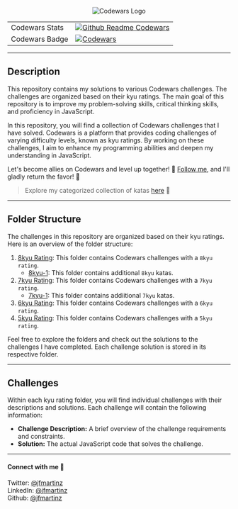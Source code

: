 
<p align="center">
  <img src="https://uploads-ssl.webflow.com/62e3ee10882dc50bcae8d07a/634816d46fc4a32b2a583416_codewars-og-image.png" alt="Codewars Logo">

<div align="center">


 |                |                                                                                                                                                              |
 | -------------- | ------------------------------------------------------------------------------------------------------------------------------------------------------------ |
 | Codewars Stats | [![Github Readme Codewars](https://codewars-stats-ignacio-cuadra.vercel.app/?username=jfmartinz&theme=dark)](https://www.codewars.com/users/jfmartinz/stats) |
 | Codewars Badge | <a href="https://www.codewars.com/users/jfmartinz"><img src="https://www.codewars.com/users/jfmartinz/badges/large" alt="Codewars" />                        |

</div>

</p>

 ---



## Description
This repository contains my solutions to various Codewars challenges. The challenges are organized based on their kyu ratings. The main goal of this repository is to improve my problem-solving skills, critical thinking skills, and proficiency in JavaScript.

In this repository, you will find a collection of Codewars challenges that I have solved. Codewars is a platform that provides coding challenges of varying difficulty levels, known as kyu ratings. By working on these challenges, I aim to enhance my programming abilities and deepen my understanding in JavaScript.

 Let's become allies on Codewars and level up together! 🤝 [Follow me](https://www.codewars.com/users/jfmartinz), and I'll gladly return the favor! 🥷

>  Explore my categorized collection of katas [here](https://www.codewars.com/users/jfmartinz/authored_collections) 🥷

---

## Folder Structure

The challenges in this repository are organized based on their kyu ratings. Here is an overview of the folder structure:

 1. [8kyu Rating](./8kyu):  This folder contains Codewars challenges with a `8kyu rating`.
      - [8kyu-1](./8kyu-1): This folder contains additional `8kyu` katas. 
 2. [7kyu Rating](./7kyu):  This folder contains Codewars challenges with a `7kyu rating`.
      - [7kyu-1](./7kyu-1): This folder contains addiitional `7kyu` katas. 
 3. [6kyu Rating](./6kyu):  This folder contains Codewars challenges with a `6kyu rating`.
 4. [5kyu Rating](./5kyu):  This folder contains Codewars challenges with a `5kyu rating`.



Feel free to explore the folders and check out the solutions to the challenges I have completed. Each challenge solution is stored in its respective folder.

---

## Challenges

Within each kyu rating folder, you will find individual challenges with their descriptions and solutions. Each challenge will contain the following information:

- **Challenge Description:** A brief overview of the challenge requirements and constraints.
- **Solution:** The actual JavaScript code that solves the challenge.

---

#### Connect with me 🤝

Twitter: [@jfmartinz](https://twitter.com/jfmartinz)<br>
LinkedIn: [@jfmartinz](https://www.linkedin.com/in/jfmartinz/)<br>
Github: [@jfmartinz](https://github.com/jfmartinz)
